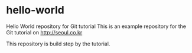 # hello-world
Hello World repository for Git tutorial
This is an example repository for the Git tutorial on http://seoul.co.kr

This repository is build step by the tutorial.